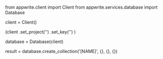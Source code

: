 from appwrite.client import Client
from appwrite.services.database import Database

client = Client()

(client
  .set_project('')
  .set_key('')
)

database = Database(client)

result = database.create_collection('[NAME]', {}, {}, {})
